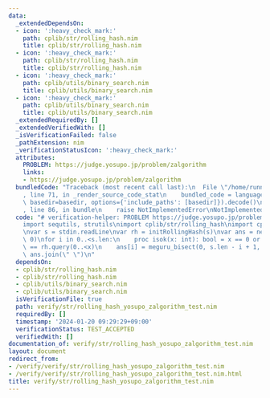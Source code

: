 ```yaml
---
data:
  _extendedDependsOn:
  - icon: ':heavy_check_mark:'
    path: cplib/str/rolling_hash.nim
    title: cplib/str/rolling_hash.nim
  - icon: ':heavy_check_mark:'
    path: cplib/str/rolling_hash.nim
    title: cplib/str/rolling_hash.nim
  - icon: ':heavy_check_mark:'
    path: cplib/utils/binary_search.nim
    title: cplib/utils/binary_search.nim
  - icon: ':heavy_check_mark:'
    path: cplib/utils/binary_search.nim
    title: cplib/utils/binary_search.nim
  _extendedRequiredBy: []
  _extendedVerifiedWith: []
  _isVerificationFailed: false
  _pathExtension: nim
  _verificationStatusIcon: ':heavy_check_mark:'
  attributes:
    PROBLEM: https://judge.yosupo.jp/problem/zalgorithm
    links:
    - https://judge.yosupo.jp/problem/zalgorithm
  bundledCode: "Traceback (most recent call last):\n  File \"/home/runner/.local/lib/python3.10/site-packages/onlinejudge_verify/documentation/build.py\"\
    , line 71, in _render_source_code_stat\n    bundled_code = language.bundle(stat.path,\
    \ basedir=basedir, options={'include_paths': [basedir]}).decode()\n  File \"/home/runner/.local/lib/python3.10/site-packages/onlinejudge_verify/languages/nim.py\"\
    , line 86, in bundle\n    raise NotImplementedError\nNotImplementedError\n"
  code: "# verification-helper: PROBLEM https://judge.yosupo.jp/problem/zalgorithm\n\
    import sequtils, strutils\nimport cplib/str/rolling_hash\nimport cplib/utils/binary_search\n\
    \nvar s = stdin.readLine\nvar rh = initRollingHash(s)\nvar ans = newSeqWith(s.len,\
    \ 0)\nfor i in 0..<s.len:\n    proc isok(x: int): bool = x == 0 or rh.query(i..<i+x)\
    \ == rh.query(0..<x)\n    ans[i] = meguru_bisect(0, s.len - i + 1, isok)\necho\
    \ ans.join(\" \")\n"
  dependsOn:
  - cplib/str/rolling_hash.nim
  - cplib/str/rolling_hash.nim
  - cplib/utils/binary_search.nim
  - cplib/utils/binary_search.nim
  isVerificationFile: true
  path: verify/str/rolling_hash_yosupo_zalgorithm_test.nim
  requiredBy: []
  timestamp: '2024-01-20 09:29:29+09:00'
  verificationStatus: TEST_ACCEPTED
  verifiedWith: []
documentation_of: verify/str/rolling_hash_yosupo_zalgorithm_test.nim
layout: document
redirect_from:
- /verify/verify/str/rolling_hash_yosupo_zalgorithm_test.nim
- /verify/verify/str/rolling_hash_yosupo_zalgorithm_test.nim.html
title: verify/str/rolling_hash_yosupo_zalgorithm_test.nim
---
```

